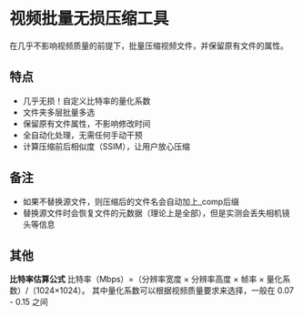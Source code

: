 # 视频批量无损压缩工具

在几乎不影响视频质量的前提下，批量压缩视频文件，并保留原有文件的属性。

## 特点

- 几乎无损！自定义比特率的量化系数
- 文件夹多层批量多选
- 保留原有文件属性，不影响修改时间
- 全自动化处理，无需任何手动干预
- 计算压缩前后相似度（SSIM），让用户放心压缩


## 备注

- 如果不替换源文件，则压缩后的文件名会自动加上_comp后缀
- 替换源文件时会恢复文件的元数据（理论上是全部），但是实测会丢失相机镜头等信息


## 其他

**比特率估算公式**
比特率（Mbps）=（分辨率宽度 × 分辨率高度 × 帧率 × 量化系数）/（1024×1024）。
其中量化系数可以根据视频质量要求来选择，一般在 0.07 - 0.15 之间
